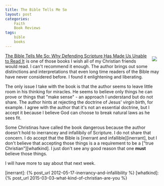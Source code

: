 ```yaml
---
title: The Bible Tells Me So
layout: post
categories:
    Faith
    Book Reviews
tags:
    bible
    books
---
```

<div style="float:right;padding:10px;">
<a href="http://www.amazon.com/gp/product/B00H7LXHJQ/ref=as_li_tl?ie=UTF8&camp=1789&creative=390957&creativeASIN=B00H7LXHJQ&linkCode=as2&tag=weifyoasme-20&linkId=XT4ABBK2SGL3N5HS"><img border="0" src="http://ws-na.amazon-adsystem.com/widgets/q?_encoding=UTF8&ASIN=B00H7LXHJQ&Format=_SL110_&ID=AsinImage&MarketPlace=US&ServiceVersion=20070822&WS=1&tag=weifyoasme-20" ></a><img src="http://ir-na.amazon-adsystem.com/e/ir?t=weifyoasme-20&l=as2&o=1&a=B00H7LXHJQ" width="1" height="1" border="0" alt="" style="border:none !important; margin:0px !important;" />
</div>

<a href="http://www.amazon.com/gp/product/B00H7LXHJQ/ref=as_li_tl?ie=UTF8&camp=1789&creative=390957&creativeASIN=B00H7LXHJQ&linkCode=as2&tag=weifyoasme-20&linkId=XT4ABBK2SGL3N5HS">The Bible Tells Me So: Why Defending Scripture Has Made Us Unable to Read It</a><img src="http://ir-na.amazon-adsystem.com/e/ir?t=weifyoasme-20&l=as2&o=1&a=B00H7LXHJQ" width="1" height="1" border="0" alt="" style="border:none !important; margin:0px !important;" /> is one of those books I wish all of my Christian friends would read. I can't recommend it enough. The author brings out some distinctions and interpretations that even long time readers of the Bible may have never considered before. I found it enlightening and liberating.

The only issue I take with the book is that the author seems to leave little room in his thinking for miracles. He seems to believe only things he can prove or things that "make sense" - an approach I understand but do not share. The author hints at rejecting the doctrine of Jesus' virgin birth, for example. I agree with the author that it's not an essential doctrine, but I accept it because I believe God can choose to break natural laws as he sees fit.

Some Christinas have called the book dangerous because the author doesn't hold to inerrancey and infallibily of Scripture. I do not share that concern. I do accept that the Bible is [inerrant and infallible][inerrant], but I don't believe that accepting those things is a a requirement to be a ["true Christian"][whatkind]. I just don't see any good reason that one **must** believe those things. 

I will have more to say about that next week. 

[inerrant]: {% post_url 2012-05-17-inerrancy-and-infallibility %}
[whatkind]: {% post_url 2015-03-03-what-kind-of-christian-are-you %}
